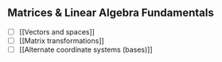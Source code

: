 ## Matrices & Linear Algebra Fundamentals
- [ ] [[Vectors and spaces]]
- [ ] [[Matrix transformations]]
- [ ] [[Alternate coordinate systems (bases)]]
## 










